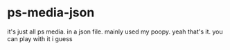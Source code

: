 # ps-media-json
it's just all ps media. in a json file. mainly used my poopy. yeah that's it. you can play with it i guess
